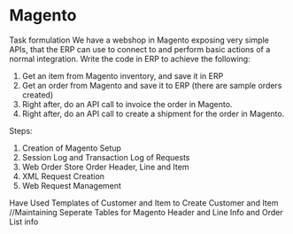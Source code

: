 # Magento

Task formulation
We have a webshop in Magento exposing very simple APIs, that the ERP can use to connect to
and perform basic actions of a normal integration.
Write the code in ERP to achieve the following:
1. Get an item from Magento inventory, and save it in ERP
2. Get an order from Magento and save it to ERP (there are sample orders created)
3. Right after, do an API call to invoice the order in Magento.
4. Right after, do an API call to create a shipment for the order in Magento.






Steps:

1. Creation of Magento Setup
2. Session Log and Transaction Log of Requests
3. Web Order Store Order Header, Line and Item
4. XML Request Creation
5. Web Request Management



Have Used Templates of Customer and Item to Create Customer and Item
//Maintaining Seperate Tables for Magento Header and Line Info and Order List info

